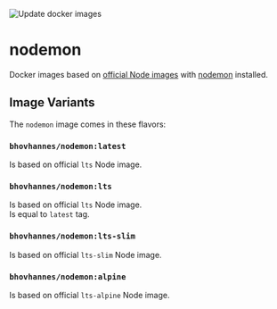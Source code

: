 ![Update docker images](https://github.com/bhovhannes/nodemon/workflows/Update%20docker%20images/badge.svg)

# nodemon

Docker images based on [official Node images](https://hub.docker.com/_/node) with [nodemon](https://github.com/remy/nodemon) installed.

## Image Variants

The `nodemon` image comes in these flavors: 

### `bhovhannes/nodemon:latest`
Is based on official `lts` Node image.

### `bhovhannes/nodemon:lts`
Is based on official `lts` Node image.  
Is equal to `latest` tag.

### `bhovhannes/nodemon:lts-slim`
Is based on official `lts-slim` Node image.

### `bhovhannes/nodemon:alpine`
Is based on official `lts-alpine` Node image.
